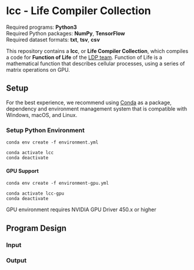 # lcc - Life Compiler Collection
Required programs: **Python3**\
Required Python packages: **NumPy**, **TensorFlow**\
Required dataset formats: **txt**, **tsv**, **csv**

This repository contains a **lcc**, or **Life Compiler Collection**, 
which compiles a code for **Function of Life** of the [LDP team](https://kim-lab.org/). 
Function of Life is a mathematical function that describes cellular processes,
using a series of matrix operations on GPU.

## Setup

For the best experience, we recommend using [Conda](https://docs.conda.io/projects/conda/en/latest/#) 
as a package, dependency and environment management system 
that is compatible with Windows, macOS, and Linux. 

### Setup Python Environment

    conda env create -f environment.yml

    conda activate lcc
    conda deactivate


#### GPU Support

	conda env create -f environment-gpu.yml

	conda activate lcc-gpu
	conda deactivate


GPU environment requires NVIDIA GPU Driver 450.x or higher

## Program Design

### Input

### Output

